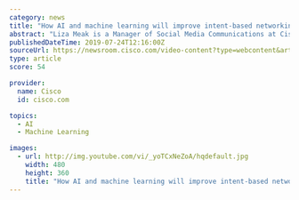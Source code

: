 ```yaml
---
category: news
title: "How AI and machine learning will improve intent-based networking"
abstract: "Liza Meak is a Manager of Social Media Communications at Cisco. She writes and produces content for The Network, Cisco's technology news site."
publishedDateTime: 2019-07-24T12:16:00Z
sourceUrl: https://newsroom.cisco.com/video-content?type=webcontent&articleId=2006290
type: article
score: 54

provider:
  name: Cisco
  id: cisco.com

topics:
  - AI
  - Machine Learning

images:
  - url: http://img.youtube.com/vi/_yoTCxNeZoA/hqdefault.jpg
    width: 480
    height: 360
    title: "How AI and machine learning will improve intent-based networking"
---
```

